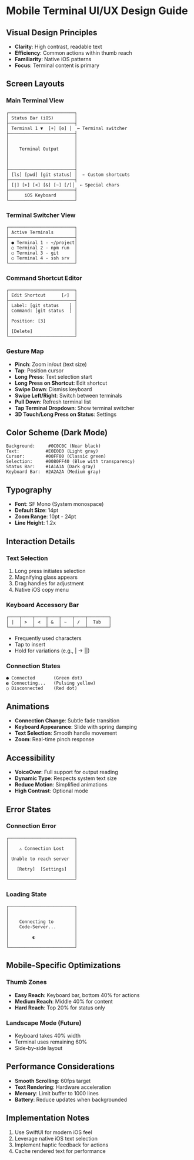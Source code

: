 # Mobile Terminal UI/UX Design Guide

## Visual Design Principles
- **Clarity**: High contrast, readable text
- **Efficiency**: Common actions within thumb reach
- **Familiarity**: Native iOS patterns
- **Focus**: Terminal content is primary

## Screen Layouts

### Main Terminal View
```
┌─────────────────────────┐
│ Status Bar (iOS)        │
├─────────────────────────┤
│ Terminal 1 ▼  [+] [⚙️] │  ← Terminal switcher
├─────────────────────────┤
│                         │
│                         │
│    Terminal Output      │
│                         │
│                         │
│                         │
├─────────────────────────┤
│ [ls] [pwd] [git status] │  ← Custom shortcuts
├─────────────────────────┤
│ [|] [>] [<] [&] [~] [/]│  ← Special chars
├─────────────────────────┤
│      iOS Keyboard       │
└─────────────────────────┘
```

### Terminal Switcher View
```
┌─────────────────────────┐
│ Active Terminals        │
├─────────────────────────┤
│ ● Terminal 1 - ~/project│
│ ○ Terminal 2 - npm run  │
│ ○ Terminal 3 - git      │
│ ○ Terminal 4 - ssh srv  │
└─────────────────────────┘
```

### Command Shortcut Editor
```
┌─────────────────────────┐
│ Edit Shortcut      [✓]  │
├─────────────────────────┤
│ Label: [git status    ] │
│ Command: [git status  ] │
│                         │
│ Position: [3]           │
│                         │
│ [Delete]                │
└─────────────────────────┘
```

### Gesture Map
- **Pinch**: Zoom in/out (text size)
- **Tap**: Position cursor
- **Long Press**: Text selection start
- **Long Press on Shortcut**: Edit shortcut
- **Swipe Down**: Dismiss keyboard
- **Swipe Left/Right**: Switch between terminals
- **Pull Down**: Refresh terminal list
- **Tap Terminal Dropdown**: Show terminal switcher
- **3D Touch/Long Press on Status**: Settings

## Color Scheme (Dark Mode)
```
Background:     #0C0C0C (Near black)
Text:          #E0E0E0 (Light gray)
Cursor:        #00FF00 (Classic green)
Selection:     #0080FF40 (Blue with transparency)
Status Bar:    #1A1A1A (Dark gray)
Keyboard Bar:  #2A2A2A (Medium gray)
```

## Typography
- **Font**: SF Mono (System monospace)
- **Default Size**: 14pt
- **Zoom Range**: 10pt - 24pt
- **Line Height**: 1.2x

## Interaction Details

### Text Selection
1. Long press initiates selection
2. Magnifying glass appears
3. Drag handles for adjustment
4. Native iOS copy menu

### Keyboard Accessory Bar
```
┌────┬────┬────┬────┬────┬────┬────────┐
│ |  │ >  │ <  │ &  │ ~  │ /  │  Tab   │
└────┴────┴────┴────┴────┴────┴────────┘
```
- Frequently used characters
- Tap to insert
- Hold for variations (e.g., | → ||)

### Connection States
```
● Connected       (Green dot)
◐ Connecting...   (Pulsing yellow)
○ Disconnected    (Red dot)
```

## Animations
- **Connection Change**: Subtle fade transition
- **Keyboard Appearance**: Slide with spring damping
- **Text Selection**: Smooth handle movement
- **Zoom**: Real-time pinch response

## Accessibility
- **VoiceOver**: Full support for output reading
- **Dynamic Type**: Respects system text size
- **Reduce Motion**: Simplified animations
- **High Contrast**: Optional mode

## Error States

### Connection Error
```
┌─────────────────────────┐
│                         │
│    ⚠️ Connection Lost    │
│                         │
│ Unable to reach server  │
│                         │
│   [Retry]  [Settings]   │
│                         │
└─────────────────────────┘
```

### Loading State
```
┌─────────────────────────┐
│                         │
│                         │
│    Connecting to        │
│    Code-Server...       │
│                         │
│         ◐               │
│                         │
└─────────────────────────┘
```

## Mobile-Specific Optimizations

### Thumb Zones
- **Easy Reach**: Keyboard bar, bottom 40% for actions
- **Medium Reach**: Middle 40% for content
- **Hard Reach**: Top 20% for status only

### Landscape Mode (Future)
- Keyboard takes 40% width
- Terminal uses remaining 60%
- Side-by-side layout

## Performance Considerations
- **Smooth Scrolling**: 60fps target
- **Text Rendering**: Hardware acceleration
- **Memory**: Limit buffer to 1000 lines
- **Battery**: Reduce updates when backgrounded

## Implementation Notes
1. Use SwiftUI for modern iOS feel
2. Leverage native iOS text selection
3. Implement haptic feedback for actions
4. Cache rendered text for performance